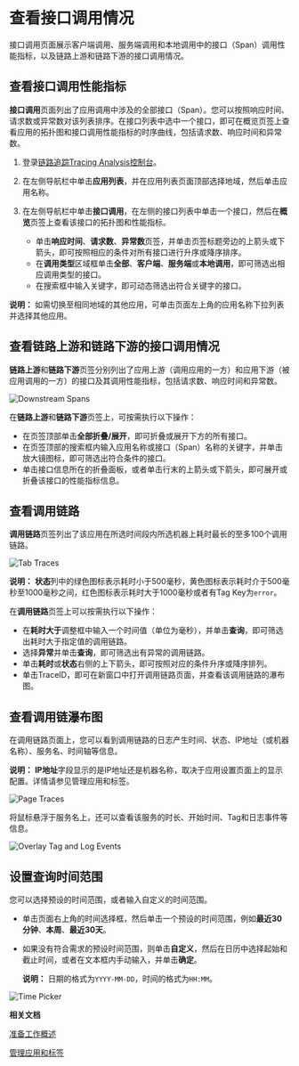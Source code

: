 # 查看接口调用情况

接口调用页面展示客户端调用、服务端调用和本地调用中的接口（Span）调用性能指标，以及链路上游和链路下游的接口调用情况。

## 查看接口调用性能指标

**接口调用**页面列出了应用调用中涉及的全部接口（Span）。您可以按照响应时间、请求数或异常数对该列表排序。在接口列表中选中一个接口，即可在概览页签上查看应用的拓扑图和接口调用性能指标的时序曲线，包括请求数、响应时间和异常数。

1.  登录[链路追踪Tracing Analysis控制台](https://tracing-sg.console.aliyun.com/)。

2.  在左侧导航栏中单击**应用列表**，并在应用列表页面顶部选择地域，然后单击应用名称。

3.  在左侧导航栏中单击**接口调用**，在左侧的接口列表中单击一个接口，然后在**概览**页签上查看该接口的拓扑图和性能指标。

    -   单击**响应时间**、**请求数**、**异常数**页签，并单击页签标题旁边的上箭头或下箭头，即可按照相应的条件对所有接口进行升序或降序排序。
    -   在**调用类型**区域框单击**全部**、**客户端**、**服务端**或**本地调用**，即可筛选出相应调用类型的接口。
    -   在搜索框中输入关键字，即可动态筛选出符合关键字的接口。

**说明：** 如需切换至相同地域的其他应用，可单击页面左上角的应用名称下拉列表并选择其他应用。

## 查看链路上游和链路下游的接口调用情况

**链路上游**和**链路下游**页签分别列出了应用上游（调用应用的一方）和应用下游（被应用调用的一方）的接口及其调用性能指标，包括请求数、响应时间和异常数。

![Downstream Spans](../images/p53842.png "链路下游页签")

在**链路上游**和**链路下游**页签上，可按需执行以下操作：

-   在页签顶部单击**全部折叠/展开**，即可折叠或展开下方的所有接口。
-   在页签顶部的搜索框内输入应用名称或接口（Span）名称的关键字，并单击放大镜图标，即可筛选出符合条件的接口。
-   单击接口信息所在的折叠面板，或者单击行末的上箭头或下箭头，即可展开或折叠该接口的性能指标信息。

## 查看调用链路

**调用链路**页签列出了该应用在所选时间段内所选机器上耗时最长的至多100个调用链路。

![Tab Traces](../images/p53826.png "调用链路页签")

**说明：** **状态**列中的绿色图标表示耗时小于500毫秒，黄色图标表示耗时介于500毫秒至1000毫秒之间，红色图标表示耗时大于1000毫秒或者有Tag Key为`error`。

在**调用链路**页签上可以按需执行以下操作：

-   在**耗时大于**调整框中输入一个时间值（单位为毫秒），并单击**查询**，即可筛选出耗时大于指定值的调用链路。
-   选择**异常**并单击**查询**，即可筛选出有异常的调用链路。
-   单击**耗时**或**状态**右侧的上下箭头，即可按照对应的条件升序或降序排列。
-   单击TraceID，即可在新窗口中打开调用链路页面，并查看该调用链路的瀑布图。

## 查看调用链瀑布图

在调用链路页面上，您可以看到调用链路的日志产生时间、状态、IP地址（或机器名称）、服务名、时间轴等信息。

**说明：** **IP地址**字段显示的是IP地址还是机器名称，取决于应用设置页面上的显示配置。详情请参见管理应用和标签。

![Page Traces](../images/p53827.png "调用链路页面")

将鼠标悬浮于服务名上，还可以查看该服务的时长、开始时间、Tag和日志事件等信息。

![Overlay Tag and Log Events](https://static-aliyun-doc.oss-accelerate.aliyuncs.com/assets/img/zh-CN/1284359851/p53828.png)

## 设置查询时间范围

您可以选择预设的时间范围，或者输入自定义的时间范围。

-   单击页面右上角的时间选择框，然后单击一个预设的时间范围，例如**最近30分钟**、**本周**、**最近30天**。
-   如果没有符合需求的预设时间范围，则单击**自定义**，然后在日历中选择起始和截止时间，或者在文本框内手动输入，并单击**确定**。

    **说明：** 日期的格式为`YYYY-MM-DD`，时间的格式为`HH:MM`。


![Time Picker](../images/p53830.png "查询时间范围选择器")

**相关文档**  


[准备工作概述](/intl.zh-CN/准备工作/准备工作概述.md)

[管理应用和标签](/intl.zh-CN/控制台操作/应用管理/管理应用和标签.md)

